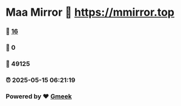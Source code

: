 # Maa Mirror :link: https://mmirror.top 
### :page_facing_up: [16](https://mmirror.top/tag.html) 
### :speech_balloon: 0 
### :hibiscus: 49125 
### :alarm_clock: 2025-05-15 06:21:19 
### Powered by :heart: [Gmeek](https://github.com/Meekdai/Gmeek)
